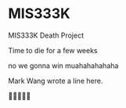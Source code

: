 # MIS333K
MIS333K Death Project

Time to die for a few weeks

no we gonna win muahahahahaha

Mark Wang wrote a line here.

:octopus::peach::banana::cat::dog:
